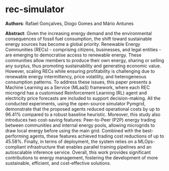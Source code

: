 # rec-simulator

**Authors**: Rafael Gonçalves, Diogo Gomes and Mário Antunes

**Abstract**: Given the increasing energy demand and the environmental consequences of fossil fuel consumption, the shift toward sustainable energy sources has become a global priority. Renewable Energy Communities (RECs) - comprising citizens, businesses, and legal entities - are emerging to democratise access to renewable energy. These communities allow members to produce their own energy, sharing or selling any surplus, thus promoting sustainability and generating economic value. However, scaling RECs while ensuring profitability is challenging due to renewable energy intermittency, price volatility, and heterogeneous consumption patterns. To address these issues, this paper presents a Machine Learning as a Service (MLaaS) framework, where each REC microgrid has a customised Reinforcement Learning (RL) agent and electricity price forecasts are included to support decision-making. All the conducted experiments, using the open-source simulator Pymgrid, demonstrate that the proposed agents reduced operational costs by up to 96.41% compared to a robust baseline heuristic. Moreover, this study also introduces two cost-saving features: Peer-to-Peer (P2P) energy trading between communities and internal energy pools, allowing microgrids to draw local energy before using the main grid. Combined with the best-performing agents, these features achieved trading cost reductions of up to 45.58%. Finally, in terms of deployment, the system relies on a MLOps-compliant infrastructure that enables parallel training pipelines and an autoscalable inference service. Overall, this work provides significant contributions to energy management, fostering the development of more sustainable, efficient, and cost-effective solutions.

